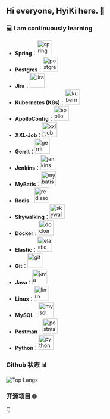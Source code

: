 ## Hi everyone, HyiKi here. 🚀

### 💻 I am continuously learning

- **Spring**：<a href="https://spring.io/" target="_blank"><img src="https://www.vectorlogo.zone/logos/springio/springio-icon.svg" alt="spring" width="40" height="40"/></a>
- **Postgres**：<a href="https://www.postgresql.org/" target="_blank"><img src="https://www.vectorlogo.zone/logos/postgresql/postgresql-icon.svg" alt="postgres" width="40" height="40"/></a>
- **Jira**：<a href="https://www.atlassian.com/software/jira" target="_blank"><img src="https://www.vectorlogo.zone/logos/atlassian_jira/atlassian_jira-icon.svg" alt="jira" width="40" height="40"/></a>
- **Kubernetes (K8s)**：<a href="https://kubernetes.io/" target="_blank"><img src="https://www.vectorlogo.zone/logos/kubernetes/kubernetes-icon.svg" alt="kubernetes" width="40" height="40"/></a>
- **ApolloConfig**：<a href="https://github.com/apolloconfig/apollo" target="_blank"><img src="https://avatars.githubusercontent.com/u/83490506?s=48&v=4" alt="apollo" width="40" height="40"/></a>
- **XXL-Job**：<a href="https://www.xuxueli.com/xxl-job/" target="_blank"><img src="https://www.xuxueli.com/doc/static/xxl-job/images/xxl-logo.jpg" alt="xxl-job" width="40" height="40"/></a>
- **Gerrit**：<a href="https://www.gerritcodereview.com/" target="_blank"><img src="https://github.com/simple-icons/simple-icons/blob/master/icons/gerrit.svg" alt="gerrit" width="40" height="40"/></a>
- **Jenkins**：<a href="https://www.jenkins.io/" target="_blank"><img src="https://www.vectorlogo.zone/logos/jenkins/jenkins-icon.svg" alt="jenkins" width="40" height="40"/></a>
- **MyBatis**：<a href="https://mybatis.org/mybatis-3/" target="_blank"><img src="https://baomidou.com/img/logo.svg" alt="mybatis" width="40" height="40"/></a>
- **Redis**：<a href="https://redis.io/" target="_blank"><img src="https://www.vectorlogo.zone/logos/redis/redis-icon.svg" alt="redisson" width="40" height="40"/></a>
- **Skywalking**：<a href="http://skywalking.apache.org/" target="_blank"><img src="https://skywalking.apache.org/favicons/safari-pinned-tab.svg" alt="skywalking" width="40" height="40"/></a>
- **Docker**：<a href="https://www.docker.com/" target="_blank"><img src="https://www.vectorlogo.zone/logos/docker/docker-icon.svg" alt="docker" width="40" height="40"/></a>
- **Elastic**：<a href="https://www.elastic.co/" target="_blank"><img src="https://www.vectorlogo.zone/logos/elastic/elastic-icon.svg" alt="elastic" width="40" height="40"/></a>
- **Git**：<a href="https://git-scm.com/" target="_blank"><img src="https://www.vectorlogo.zone/logos/git-scm/git-scm-icon.svg" alt="git" width="40" height="40"/></a>
- **Java**：<a href="https://www.java.com/" target="_blank"><img src="https://www.vectorlogo.zone/logos/java/java-icon.svg" alt="java" width="40" height="40"/></a>
- **Linux**：<a href="https://www.linux.org/" target="_blank"><img src="https://www.vectorlogo.zone/logos/linux/linux-icon.svg" alt="linux" width="40" height="40"/></a>
- **MySQL**：<a href="https://www.mysql.com/" target="_blank"><img src="https://www.vectorlogo.zone/logos/mysql/mysql-icon.svg" alt="mysql" width="40" height="40"/></a>
- **Postman**：<a href="https://www.postman.com/" target="_blank"><img src="https://www.vectorlogo.zone/logos/getpostman/getpostman-icon.svg" alt="postman" width="40" height="40"/></a>
- **Python**：<a href="https://www.python.org/" target="_blank"><img src="https://www.vectorlogo.zone/logos/python/python-icon.svg" alt="python" width="40" height="40"/></a>

### Github 状态 📊

![Top Langs](https://github-readme-stats.vercel.app/api/top-langs/?username=HyiKi&layout=compact&title_color=ffffff&icon_color=bb2acf&text_color=daf7dc&bg_color=151515)

### 开源项目 🌐

👇
